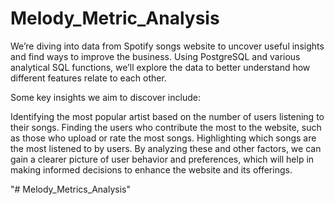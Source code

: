 # Melody_Metric_Analysis
We’re diving into data from Spotify songs website to uncover useful insights and find ways to improve the business. Using PostgreSQL and various analytical SQL functions, we’ll explore the data to better understand how different features relate to each other.

Some key insights we aim to discover include:

Identifying the most popular artist based on the number of users listening to their songs.
Finding the users who contribute the most to the website, such as those who upload or rate the most songs.
Highlighting which songs are the most listened to by users.
By analyzing these and other factors, we can gain a clearer picture of user behavior and preferences, which will help in making informed decisions to enhance the website and its offerings.

"# Melody_Metrics_Analysis" 
